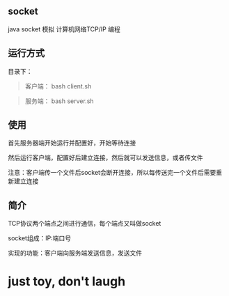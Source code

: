 ## socket

java socket 模拟 计算机网络TCP/IP 编程

## 运行方式

目录下：

> 客户端： bash client.sh

> 服务端： bash server.sh

## 使用

首先服务器端开始运行并配置好，开始等待连接

然后运行客户端，配置好后建立连接，然后就可以发送信息，或者传文件

注意：客户端传一个文件后socket会断开连接，所以每传送完一个文件后需要重新建立连接

## 简介

TCP协议两个端点之间进行通信，每个端点又叫做socket

socket组成：IP:端口号

实现的功能：客户端向服务端发送信息，发送文件


# just toy, don't laugh
